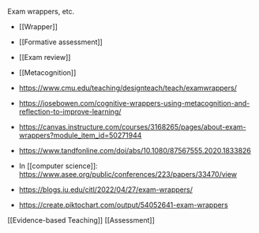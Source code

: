 Exam wrappers, etc.

  - [[Wrapper]]

  - [[Formative assessment]]
  - [[Exam review]]
  - [[Metacognition]]

  - https://www.cmu.edu/teaching/designteach/teach/examwrappers/
  - https://josebowen.com/cognitive-wrappers-using-metacognition-and-reflection-to-improve-learning/
  - https://canvas.instructure.com/courses/3168265/pages/about-exam-wrappers?module_item_id=50271944
  - https://www.tandfonline.com/doi/abs/10.1080/87567555.2020.1833826

  - In [[computer science]]:
    https://www.asee.org/public/conferences/223/papers/33470/view

  - https://blogs.iu.edu/citl/2022/04/27/exam-wrappers/

  - https://create.piktochart.com/output/54052641-exam-wrappers

[[Evidence-based Teaching]]
[[Assessment]]